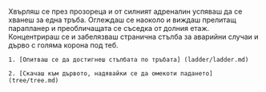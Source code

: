 Хвърляш се през прозореца и от силният адреналин успяваш да се хванеш за една тръба.
Оглеждаш се наоколо и виждаш прелитащ парапланер и преобличащата се съседка от долния етаж.
Концентрираш се и забелязваш странична стълба за аварийни случаи и дърво с голяма корона под теб.

	1. [Опитваш се да достигнеш стълбата по тръбата] (ladder/ladder.md)
	
	2. [Скачаш към дървото, надявайки се да омекоти падането] (tree/tree.md)
